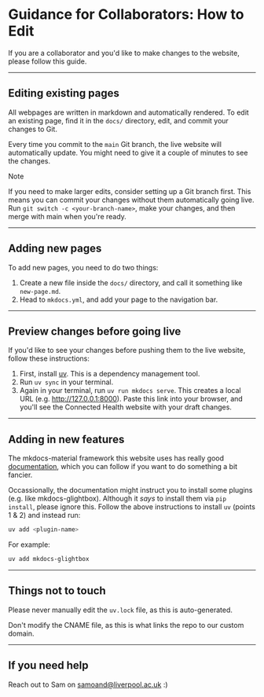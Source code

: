 # Guidance for Collaborators: How to Edit

If you are a collaborator and you'd like to make changes to the website, please follow this guide.

---

## Editing existing pages
All webpages are written in markdown and automatically rendered. To edit an existing page, find it in the `docs/` directory, edit, and commit your changes to Git.

Every time you commit to the `main` Git branch, the live website will automatically update. You might need to give it a couple of minutes to see the changes.

> [!NOTE]
> If you need to make larger edits, consider setting up a Git branch first. This means you can commit your changes without them automatically going live. Run `git switch -c <your-branch-name>`, make your changes, and then merge with main when you're ready.

---

## Adding new pages
To add new pages, you need to do two things:

 1. Create a new file inside the `docs/` directory, and call it something like `new-page.md`.
 2. Head to `mkdocs.yml`, and add your page to the navigation bar.

---

## Preview changes before going live

If you'd like to see your changes before pushing them to the live website, follow these instructions:

 1. First, install [uv](https://docs.astral.sh/uv/getting-started/installation/). This is a dependency management tool.
 2. Run `uv sync` in your terminal.
 3. Again in your terminal, run `uv run mkdocs serve`. This creates a local URL (e.g. http://127.0.0.1:8000). Paste this link into your browser, and you'll see the Connected Health website with your draft changes.

---

## Adding in new features

The mkdocs-material framework this website uses has really good [documentation](https://squidfunk.github.io/mkdocs-material/setup/), which you can follow if you want to do something a bit fancier. 

Occassionally, the documentation might instruct you to install some plugins (e.g. like mkdocs-glightbox). Although it _says_ to install them via `pip install`, please ignore this. Follow the above instructions to install `uv` (points 1 & 2) and instead run:

```bash
uv add <plugin-name>
```

For example:

```bash
uv add mkdocs-glightbox
```

---

## Things not to touch

Please never manually edit the `uv.lock` file, as this is auto-generated. 

Don't modify the CNAME file, as this is what links the repo to our custom domain.

---

## If you need help

Reach out to Sam on samoand@liverpool.ac.uk :)